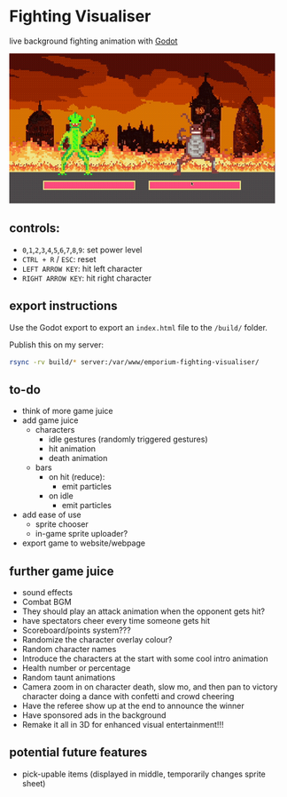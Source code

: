 # Fighting Visualiser

live background fighting animation with [Godot](https://godotengine.org/)

![example gif](preview.gif)

## controls:

- `0`,`1`,`2`,`3`,`4`,`5`,`6`,`7`,`8`,`9`: set power level
- `CTRL + R` / `ESC`: reset
- `LEFT ARROW KEY`: hit left character
- `RIGHT ARROW KEY`: hit right character

## export instructions

Use the Godot export to export an `index.html` file to the `/build/` folder.

Publish this on my server:

```bash
rsync -rv build/* server:/var/www/emporium-fighting-visualiser/
```

## to-do

- think of more game juice
- add game juice
  - characters
    - idle gestures (randomly triggered gestures)
    - hit animation
    - death animation
  - bars
    - on hit (reduce):
      - emit particles
    - on idle
      - emit particles
- add ease of use
  - sprite chooser
  - in-game sprite uploader?
- export game to website/webpage

## further game juice

- sound effects
- Combat BGM
- They should play an attack animation when the opponent gets hit?
- have spectators cheer every time someone gets hit
- Scoreboard/points system???
- Randomize the character overlay colour?
- Random character names
- Introduce the characters at the start with some cool intro animation
- Health number or percentage
- Random taunt animations
- Camera zoom in on character death, slow mo, and then pan to victory character doing a dance with confetti and crowd cheering
- Have the referee show up at the end to announce the winner
- Have sponsored ads in the background
- Remake it all in 3D for enhanced visual entertainment!!!

## potential future features

- pick-upable items (displayed in middle, temporarily changes sprite sheet)

